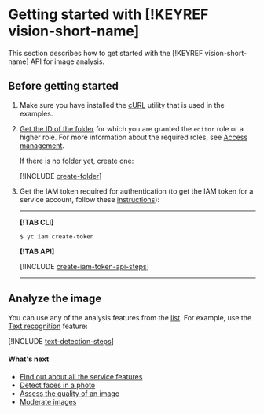 # Getting started with [!KEYREF vision-short-name]

This section describes how to get started with the [!KEYREF vision-short-name] API for image analysis.

## Before getting started

1. Make sure you have installed the [cURL](https://curl.haxx.se) utility that is used in the examples.

1. [Get the ID of the folder](../resource-manager/operations/folder/get-id.md) for which you are granted the `editor` role or a higher role. For more information about the required roles, see [Access management](security/index.md).

    If there is no folder yet, create one:

    [!INCLUDE [create-folder](../_includes/create-folder.md)]

1. Get the IAM token required for authentication (to get the IAM token for a service account, follow these [instructions](../iam/operations/iam-token/create-for-sa.md)):

    ---

    **[!TAB CLI]**

    ```
    $ yc iam create-token
    ```

    **[!TAB API]**

    [!INCLUDE [create-iam-token-api-steps](../_includes/iam/create-iam-token-api-steps.md)]

    ---

## Analyze the image

You can use any of the analysis features from the [list](concepts/index.md#features). For example, use the [Text recognition](concepts/ocr/index.md) feature:

[!INCLUDE [text-detection-steps](../_includes/vision/text-detection-steps.md)]

#### What's next

* [Find out about all the service features](concepts/index.md)
* [Detect faces in a photo](operations/face-detection/index.md)
* [Assess the quality of an image](operations/classification/quality.md)
* [Moderate images](operations/classification/moderation.md)

